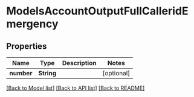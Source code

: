 # ModelsAccountOutputFullCalleridEmergency

## Properties
Name | Type | Description | Notes
------------ | ------------- | ------------- | -------------
**number** | **String** |  | [optional] 

[[Back to Model list]](../README.md#documentation-for-models) [[Back to API list]](../README.md#documentation-for-api-endpoints) [[Back to README]](../README.md)


